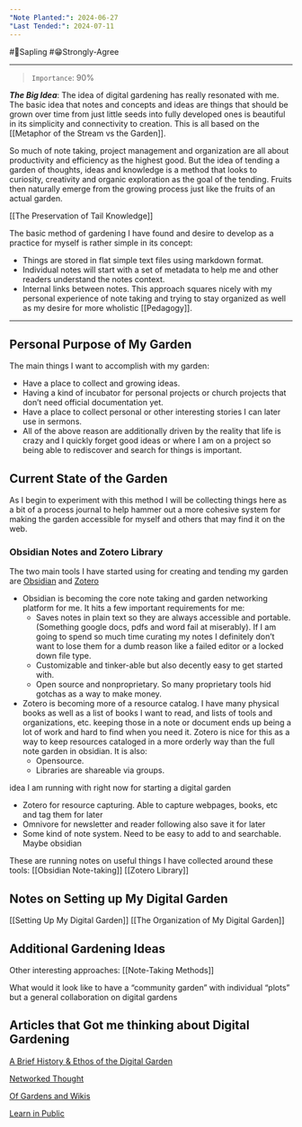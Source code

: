 ```yaml
---
"Note Planted:": 2024-06-27
"Last Tended:": 2024-07-11
---
```

#🌿Sapling #😁Strongly-Agree 
* * *
>`Importance`: 90%

***The Big Idea***: 
The idea of digital gardening has really resonated with me. The basic idea that notes and concepts and ideas are things that should be grown over time from just little seeds into fully developed ones is beautiful in its simplicity and connectivity to creation. This is all based on the [[Metaphor of the Stream vs the Garden]].

So much of note taking, project management and organization are all about productivity and efficiency as the highest good.  But the idea of tending a garden of thoughts, ideas and knowledge is a method that looks to curiosity, creativity and organic exploration as the goal of the tending. Fruits then naturally emerge from the growing process just like the fruits of an actual garden. 

[[The Preservation of Tail Knowledge]]

The basic method of gardening I have found and desire to develop as a practice for myself is rather simple in its concept: 
- Things are stored in flat simple text files using markdown format. 
- Individual notes will start with a set of metadata to help me and other readers understand the notes context. 
- Internal links between notes.
This approach squares nicely with my personal experience of note taking and trying to stay organized as well as my desire for more wholistic [[Pedagogy]].
* * *
## Personal Purpose of My Garden 
The main things I want to accomplish with my garden:
- Have a place to collect and growing ideas. 
- Having a kind of incubator for personal projects or church projects that don’t need official documentation yet. 
- Have a place to collect personal or other interesting stories I can later use in sermons.
- All of the above reason are additionally driven by the reality that life is crazy and I quickly forget good ideas or where I am on a project so being able to rediscover and search for things is important.
## Current State of the Garden 
As I begin to experiment with this method I will be collecting things here as a bit of a process journal to help hammer out a more cohesive system for making the garden accessible for myself and others that may find it on the web. 

### Obsidian Notes and Zotero Library 
The two main tools I have started using for creating and tending my garden are [Obsidian](https://obsidian.md/) and [Zotero](https://www.zotero.org/)

- Obsidian is becoming the core note taking and garden networking platform for me. It hits a few important requirements for me:
	- Saves notes in plain text so they are always accessible and portable. (Something google docs, pdfs and word fail at miserably). If I am going to spend so much time curating my notes I definitely don’t want to lose them for a dumb reason like a failed editor or a locked down file type.
	- Customizable and tinker-able but also decently easy to get started with.
	- Open source and nonproprietary. So many proprietary tools hid gotchas as a way to make money.
- Zotero is becoming more of a resource catalog. I have many physical books as well as a list of books I want to read, and lists of tools and organizations, etc. keeping those in a note or document ends up being a lot of work and hard to find when you need it. Zotero is nice for this as a way to keep resources cataloged in a more orderly way than the full note garden in obsidian. It is also: 
	- Opensource.
	- Libraries are shareable via groups.

 idea I am running with right now for starting a digital garden 

- Zotero for resource capturing. Able to capture webpages, books, etc and tag them for later 
- Omnivore for newsletter and reader following also save it for later 
- Some kind of note system. Need to be easy to add to and searchable. Maybe obsidian 

These are running notes on useful things I have collected around these tools:
	[[Obsidian Note-taking]]
	[[Zotero Library]]


## Notes on Setting up My Digital Garden
[[Setting Up My Digital Garden]]
[[The Organization of My Digital Garden]]

## Additional Gardening Ideas

Other interesting approaches:
	[[Note-Taking Methods]]

What would it look like to have a “community garden” with individual “plots” but a general collaboration on digital gardens 


## Articles that Got me thinking about Digital Gardening

[A Brief History & Ethos of the Digital Garden](https://maggieappleton.com/garden-history)

[Networked Thought](https://jzhao.xyz/posts/networked-thought)

[Of Gardens and Wikis](https://tomcritchlow.com/2018/10/10/of-gardens-and-wikis/)

[Learn in Public](https://www.swyx.io/learn-in-public)